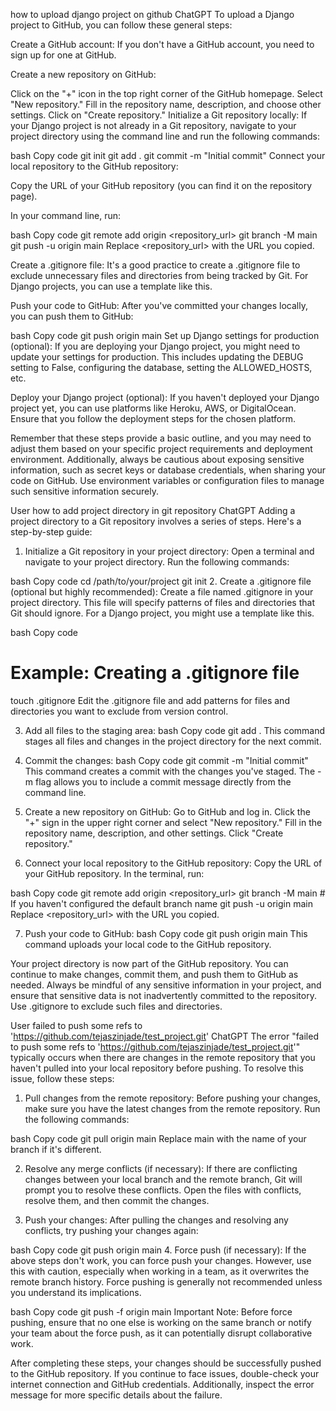 how to upload django project on github
ChatGPT
To upload a Django project to GitHub, you can follow these general steps:

Create a GitHub account:
If you don't have a GitHub account, you need to sign up for one at GitHub.

Create a new repository on GitHub:

Click on the "+" icon in the top right corner of the GitHub homepage.
Select "New repository."
Fill in the repository name, description, and choose other settings.
Click on "Create repository."
Initialize a Git repository locally:
If your Django project is not already in a Git repository, navigate to your project directory using the command line and run the following commands:

bash
Copy code
git init
git add .
git commit -m "Initial commit"
Connect your local repository to the GitHub repository:

Copy the URL of your GitHub repository (you can find it on the repository page).

In your command line, run:

bash
Copy code
git remote add origin <repository_url>
git branch -M main
git push -u origin main
Replace <repository_url> with the URL you copied.

Create a .gitignore file:
It's a good practice to create a .gitignore file to exclude unnecessary files and directories from being tracked by Git. For Django projects, you can use a template like this.

Push your code to GitHub:
After you've committed your changes locally, you can push them to GitHub:

bash
Copy code
git push origin main
Set up Django settings for production (optional):
If you are deploying your Django project, you might need to update your settings for production. This includes updating the DEBUG setting to False, configuring the database, setting the ALLOWED_HOSTS, etc.

Deploy your Django project (optional):
If you haven't deployed your Django project yet, you can use platforms like Heroku, AWS, or DigitalOcean. Ensure that you follow the deployment steps for the chosen platform.

Remember that these steps provide a basic outline, and you may need to adjust them based on your specific project requirements and deployment environment. Additionally, always be cautious about exposing sensitive information, such as secret keys or database credentials, when sharing your code on GitHub. Use environment variables or configuration files to manage such sensitive information securely.

User
how to add project directory in git repository
ChatGPT
Adding a project directory to a Git repository involves a series of steps. Here's a step-by-step guide:

1. Initialize a Git repository in your project directory:
Open a terminal and navigate to your project directory. Run the following commands:

bash
Copy code
cd /path/to/your/project
git init
2. Create a .gitignore file (optional but highly recommended):
Create a file named .gitignore in your project directory. This file will specify patterns of files and directories that Git should ignore. For a Django project, you might use a template like this.

bash
Copy code
# Example: Creating a .gitignore file
touch .gitignore
Edit the .gitignore file and add patterns for files and directories you want to exclude from version control.

3. Add all files to the staging area:
bash
Copy code
git add .
This command stages all files and changes in the project directory for the next commit.

4. Commit the changes:
bash
Copy code
git commit -m "Initial commit"
This command creates a commit with the changes you've staged. The -m flag allows you to include a commit message directly from the command line.

5. Create a new repository on GitHub:
Go to GitHub and log in.
Click the "+" sign in the upper right corner and select "New repository."
Fill in the repository name, description, and other settings.
Click "Create repository."
6. Connect your local repository to the GitHub repository:
Copy the URL of your GitHub repository. In the terminal, run:

bash
Copy code
git remote add origin <repository_url>
git branch -M main  # If you haven't configured the default branch name
git push -u origin main
Replace <repository_url> with the URL you copied.

7. Push your code to GitHub:
bash
Copy code
git push origin main
This command uploads your local code to the GitHub repository.

Your project directory is now part of the GitHub repository. You can continue to make changes, commit them, and push them to GitHub as needed. Always be mindful of any sensitive information in your project, and ensure that sensitive data is not inadvertently committed to the repository. Use .gitignore to exclude such files and directories.

User
 failed to push some refs to 'https://github.com/tejaszinjade/test_project.git'
ChatGPT
The error "failed to push some refs to 'https://github.com/tejaszinjade/test_project.git'" typically occurs when there are changes in the remote repository that you haven't pulled into your local repository before pushing. To resolve this issue, follow these steps:

1. Pull changes from the remote repository:
Before pushing your changes, make sure you have the latest changes from the remote repository. Run the following commands:

bash
Copy code
git pull origin main
Replace main with the name of your branch if it's different.

2. Resolve any merge conflicts (if necessary):
If there are conflicting changes between your local branch and the remote branch, Git will prompt you to resolve these conflicts. Open the files with conflicts, resolve them, and then commit the changes.

3. Push your changes:
After pulling the changes and resolving any conflicts, try pushing your changes again:

bash
Copy code
git push origin main
4. Force push (if necessary):
If the above steps don't work, you can force push your changes. However, use this with caution, especially when working in a team, as it overwrites the remote branch history. Force pushing is generally not recommended unless you understand its implications.

bash
Copy code
git push -f origin main
Important Note:
Before force pushing, ensure that no one else is working on the same branch or notify your team about the force push, as it can potentially disrupt collaborative work.

After completing these steps, your changes should be successfully pushed to the GitHub repository. If you continue to face issues, double-check your internet connection and GitHub credentials. Additionally, inspect the error message for more specific details about the failure.
